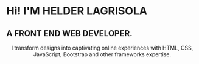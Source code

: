 <h1>Hi! I'M HELDER LAGRISOLA</h1>
<h2>A FRONT END WEB DEVELOPER.</h2>
<p style="text-align: center;max-width: 600px;">I transform designs into captivating online experiences with HTML, CSS, JavaScript, Bootstrap and other frameworks expertise.</p>
